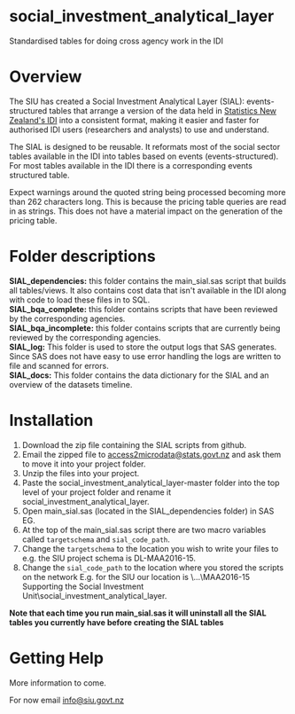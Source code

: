 # social_investment_analytical_layer
Standardised tables for doing cross agency work in the IDI

# Overview
The SIU has created a Social Investment Analytical Layer (SIAL): events-structured tables that arrange a version of the data held in [Statistics New Zealand's IDI](http://www.stats.govt.nz/browse_for_stats/snapshots-of-nz/integrated-data-infrastructure.aspx) into a consistent format, making it easier and faster for authorised IDI users (researchers and analysts) to use and understand.

The SIAL is designed to be reusable. It reformats most of the social sector tables available in the IDI into tables based on events (events-structured). For most tables available in the IDI there is a corresponding events structured table.

Expect warnings around the quoted string being processed becoming more than 262 characters long. This is because the pricing table queries are read in as strings. This does not have a material impact on the generation of the pricing table.

# Folder descriptions
**SIAL_dependencies:** this folder contains the main_sial.sas script that builds all tables/views. It also contains cost data that isn't available in the IDI along with code to load these files in to SQL.  
**SIAL_bqa_complete:** this folder contains scripts that have been reviewed by the corresponding agencies.  
**SIAL_bqa_incomplete:** this folder contains scripts that are currently being reviewed by the corresponding agencies.  
**SIAL_log:** This folder is used to store the output logs that SAS generates. Since SAS does not have easy to use error handling the logs are written to file and scanned for errors.  
**SIAL_docs:** This folder contains the data dictionary for the SIAL and an overview of the datasets timeline.

# Installation
1. Download the zip file containing the SIAL scripts from github.
2. Email the zipped file to access2microdata@stats.govt.nz and ask them to move it into your project folder.
3. Unzip the files into your project.
4. Paste the social_investment_analytical_layer-master folder into the top level of your project folder and rename it social_investment_analytical_layer.
5. Open  main_sial.sas (located in the SIAL_dependencies folder) in SAS EG.
6. At the top of the main_sial.sas script there are two macro variables called `targetschema` and `sial_code_path`.
7. Change the `targetschema` to the location you wish to write your files to e.g. the SIU project schema is DL-MAA2016-15.
8. Change the `sial_code_path` to the location where you stored the scripts on the network E.g. for the SIU our location is \\...\MAA2016-15 Supporting the Social Investment Unit\social_investment_analytical_layer.

**Note that each time you run main_sial.sas it will uninstall all the SIAL tables you currently have before creating the SIAL tables**

# Getting Help
More information to come.

For now email info@siu.govt.nz


